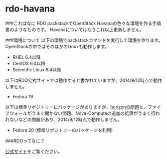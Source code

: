 rdo-havana
==========

###これはなに
RDO packstackでOpenStack Havanaの色々な環境を作る手順書のようなものです。
Havanaについてはもうこれ以上更新しません。

###環境について
以下の環境でpackstackコマンドを実行して環境を作ります。OpenStackの中ではそのほかのLinuxも動作します。

- RHEL 6.4以降
- CentOS 6.4以降
- Scientific Linux 6.4以降

以下はRDO公式サイトでは動作すると書かれていますが、2014/9/12時点で動作しません。
- Fedora 19

以下は標準リポジトリーにパッケージがありますが、[horizonの問題](https://bugzilla.redhat.com/show_bug.cgi?id=1108333)と、ファイアウォールがうまく開かない問題、Nova-Computeの追加の処理がうまく行われないなどの問題があり、2014/9/12時点で動作しません。
- Fedora 20 (標準リポジトリーのパッケージを利用)

###RDOってなに？

[公式サイト](http://jp-redhat.com/openstack/rdo/)をご覧ください。
